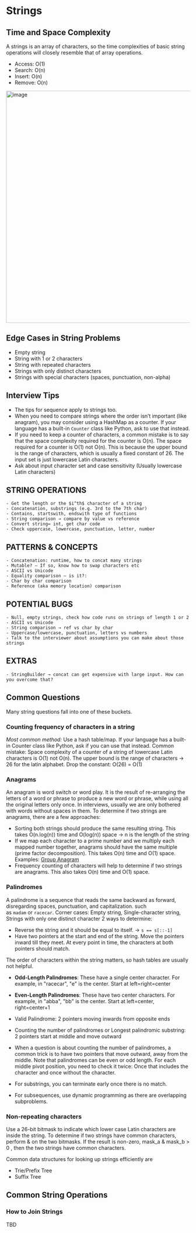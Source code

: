 # Strings

## Time and Space Complexity
A strings is an array of characters, so the time complexities of basic string operations will closely resemble that of array operations.
- Access: O(1)
- Search: O(n)
- Insert: O(n)
- Remove: O(n)

<img width="635" alt="image" src="https://github.com/user-attachments/assets/4e12ac96-f736-42a7-a129-0bd7bdc56685">


## **Edge Cases in String Problems**

- Empty string
- String with 1 or 2 characters
- String with repeated characters
- Strings with only distinct characters
- Strings with special characters (spaces, punctuation, non-alpha)

## Interview Tips

- The tips for sequence apply to strings too.
- When you need to compare strings where the order isn’t important (like anagram), you may consider using a HashMap as a counter. If your language has a built-in `Counter` class like Python, ask to use that instead.
- If you need to keep a counter of characters, a common mistake is to say that the space complexity required for the counter is O(n). The space required for a counter is O(1) not O(n). This is because the upper bound is the range of characters, which is usually a fixed constant of 26. The input set is just lowercase Latin characters.
- Ask about input character set and case sensitivity (Usually lowercase Latin characters) 
    
## **STRING OPERATIONS**
    
    - Get the length or the $i^th$ character of a string
    - Concatenation, substrings (e.g. 3rd to the 7th char)
    - Contains, startswith, endswith type of functions
    - String comparison → compare by value vs reference
    - Convert string↔ int, get char code
    - Check uppercase, lowercase, punctuation, letter, number
    
## **PATTERNS & CONCEPTS**
    
    - Concatenation: runtime, how to concat many strings
    - Mutable? – If so, know how to swap characters etc
    - ASCII vs Unicode
    - Equality comparison – is it?:
    - Char by char comparison
    - Reference (aka memory location) comparison
    
## **POTENTIAL BUGS**
    
    - Null, empty strings, check how code runs on strings of length 1 or 2
    - ASCII vs Unicode
    - String comparison → ref vs char by char
    - Uppercase/lowercase, punctuation, letters vs numbers
    - Talk to the interviewer about assumptions you can make about those strings
    
## **EXTRAS**
    
    - StringBuilder → concat can get expensive with large input. How can you overcome that?

## Common Questions
Many string questions fall into one of these buckets.

### **Counting frequency of characters in a string**
*Most common method:* Use a hash table/map. If your language has a built-in Counter class like Python, ask if you can use that instead.
Common mistake: Space complexity of a counter of a string of lowercase Latin characters is O(1) not O(n). The upper bound is the range of characters → 26 for the latin alphabet. Drop the constant: O(26) = O(1)

### Anagrams
An anagram is word switch or word play. It is the result of re-arranging the letters of a word or phrase to produce a new word or phrase, while using all the original letters only once. In interviews, usually we are only bothered with words without spaces in them.
To determine if two strings are anagrams, there are a few approaches:
- Sorting both strings should produce the same resulting string. This takes O(n.log(n)) time and O(log(n)) space → n is the  length of the string
- If we map each character to a prime number and we multiply each mapped number together, anagrams should have the same multiple (prime factor decomposition). This takes O(n) time and O(1) space. Examples: [Group Anagram](https://leetcode.com/problems/group-anagrams/)
- Frequency counting of characters will help to determine if two strings are anagrams. This also takes O(n) time and O(1) space.

### Palindromes
A palindrome is a sequence that reads the same backward as forward, disregarding spaces, punctuation, and capitalization. such as `madam` or `racecar`.
Corner cases: Empty string, Single-character string, Strings with only one distinct character
2 ways to determine:
- Reverse the string and it should be equal to itself.  → `s == s[::-1]`
- Have two pointers at the start and end of the string. Move the pointers inward till they meet. At every point in time, the characters at both pointers should match.

The order of characters within the string matters, so hash tables are usually not helpful.

- **Odd-Length Palindromes**: These have a single center character. For example, in "racecar", "e" is the center. Start at left=right=center
- **Even-Length Palindromes**: These have two center characters. For example, in "abba", "bb" is the center. Start at left=center, right=center+1

- Valid Palindrome: 2 pointers moving inwards from opposite ends
- Counting the number of palindromes or Longest palindromic substring: 2 pointers start at middle and move outward

- When a question is about counting the number of palindromes, a common trick is to have two pointers that move outward, away from the middle. Note that palindromes can be even or odd length. For each middle pivot position, you need to check it twice: Once that includes the character and once without the character.
- For substrings, you can terminate early once there is no match.
- For subsequences, use dynamic programming as there are overlapping subproblems.

### **Non-repeating characters**

Use a 26-bit bitmask to indicate which lower case Latin characters are inside the string. To determine if two strings have common characters, perform & on the two bitmasks. If the result is non-zero, mask_a & mask_b > 0 , then the two strings have common characters.

Common data structures for looking up strings efficiently are
- Trie/Prefix Tree
- Suffix Tree

## Common String Operations
### How to Join Strings
TBD
